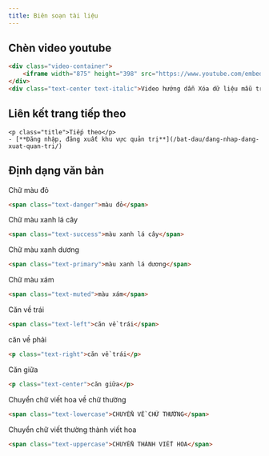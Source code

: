 ```yaml
---
title: Biên soạn tài liệu
---
```


## Chèn video youtube

```html
<div class="video-container">
	<iframe width="875" height="398" src="https://www.youtube.com/embed/XFm_WC77pLw" 	frameborder="0" allow="accelerometer; autoplay; encrypted-media; gyroscope; picture-in-picture" allowfullscreen></iframe>
</div> 
<div class="text-center text-italic">Video hướng dẫn Xóa dữ liệu mẫu trong AZtest</div>
```

## Liên kết trang tiếp theo

```
<p class="title">Tiếp theo</p>
- [**Đăng nhập, đăng xuất khu vực quản trị**](/bat-dau/dang-nhap-dang-xuat-quan-tri/)
```

## Định dạng văn bản

Chữ <span class="text-danger">màu đỏ</span>

```html
<span class="text-danger">màu đỏ</span>
```

Chữ <span class="text-success">màu xanh lá cây</span>

```html
<span class="text-success">màu xanh lá cây</span>
```

Chữ <span class="text-primary">màu xanh dương</span>

```html
<span class="text-primary">màu xanh lá dương</span>
```

Chữ <span class="text-muted">màu xám</span>

```html
<span class="text-muted">màu xám</span>
```

Căn về trái

```html
<span class="text-left">căn về trái</span>
```

<p class="text-right">căn về phải</p>

```html
<p class="text-right">căn về trái</p>
```

<p class="text-center">Căn giữa</p>

```html
<p class="text-center">căn giữa</p>
```

Chuyển chữ viết hoa về chữ thường

```html
<span class="text-lowercase">CHUYỂN VỀ CHỮ THƯỜNG</span>
```

Chuyển chữ viết thường thành viết hoa

```html
<span class="text-uppercase">CHUYỂN THÀNH VIẾT HOA</span>
```
